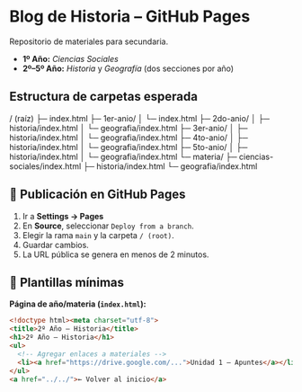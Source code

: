 # Blog de Historia – GitHub Pages

Repositorio de materiales para secundaria.

- **1º Año:** _Ciencias Sociales_
- **2º–5º Año:** _Historia_ y _Geografía_ (dos secciones por año)

## Estructura de carpetas esperada

/ (raíz)
├─ index.html
├─ 1er-anio/
│ └─ index.html
├─ 2do-anio/
│ ├─ historia/index.html
│ └─ geografia/index.html
├─ 3er-anio/
│ ├─ historia/index.html
│ └─ geografia/index.html
├─ 4to-anio/
│ ├─ historia/index.html
│ └─ geografia/index.html
├─ 5to-anio/
│ ├─ historia/index.html
│ └─ geografia/index.html
└─ materia/
├─ ciencias-sociales/index.html
├─ historia/index.html
└─ geografia/index.html

## 🚀 Publicación en GitHub Pages

1. Ir a **Settings → Pages**  
2. En **Source**, seleccionar `Deploy from a branch`.  
3. Elegir la rama `main` y la carpeta `/ (root)`.  
4. Guardar cambios.  
5. La URL pública se genera en menos de 2 minutos.

## 📝 Plantillas mínimas

**Página de año/materia (`index.html`):**
```html
<!doctype html><meta charset="utf-8">
<title>2º Año – Historia</title>
<h1>2º Año – Historia</h1>
<ul>
  <!-- Agregar enlaces a materiales -->
  <li><a href="https://drive.google.com/...">Unidad 1 – Apuntes</a></li>
</ul>
<a href="../../">← Volver al inicio</a>

